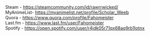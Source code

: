 Steam      -  https://steamcommunity.com/id/rawrrwicked/ </br>
MyAnimeList-  https://myanimelist.net/profile/Scholar_Weeb </br>
Quora      -  https://www.quora.com/profile/Fahomeister </br>
Last.fm    -  https://www.last.fm/user/Fahomeister </br>
Spotify    -  https://open.spotify.com/user/r4jdk05r71qx68aq9rb1lotnx </br>
